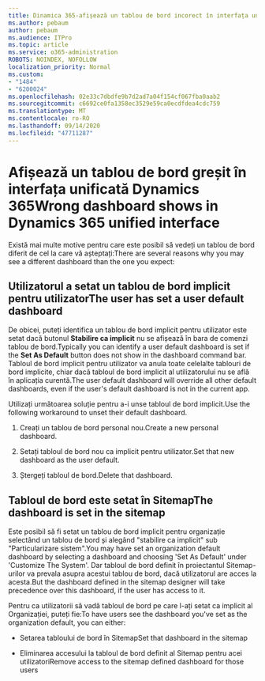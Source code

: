 ```yaml
---
title: Dinamica 365-afișează un tablou de bord incorect în interfața unificată Dynamics 365
ms.author: pebaum
author: pebaum
ms.audience: ITPro
ms.topic: article
ms.service: o365-administration
ROBOTS: NOINDEX, NOFOLLOW
localization_priority: Normal
ms.custom:
- "1484"
- "6200024"
ms.openlocfilehash: 02e33c7dbdfe9b7d2ad7a04f154cf067fba0aab2
ms.sourcegitcommit: c6692ce0fa1358ec3529e59ca0ecdfdea4cdc759
ms.translationtype: MT
ms.contentlocale: ro-RO
ms.lasthandoff: 09/14/2020
ms.locfileid: "47711287"
---
```

# <a name="wrong-dashboard-shows-in-dynamics-365-unified-interface"></a><span data-ttu-id="be8e4-102">Afișează un tablou de bord greșit în interfața unificată Dynamics 365</span><span class="sxs-lookup"><span data-stu-id="be8e4-102">Wrong dashboard shows in Dynamics 365 unified interface</span></span>

<span data-ttu-id="be8e4-103">Există mai multe motive pentru care este posibil să vedeți un tablou de bord diferit de cel la care vă așteptați:</span><span class="sxs-lookup"><span data-stu-id="be8e4-103">There are several reasons why you may see a different dashboard than the one you expect:</span></span>

## <a name="the-user-has-set-a-user-default-dashboard"></a><span data-ttu-id="be8e4-104">Utilizatorul a setat un tablou de bord implicit pentru utilizator</span><span class="sxs-lookup"><span data-stu-id="be8e4-104">The user has set a user default dashboard</span></span> 

<span data-ttu-id="be8e4-105">De obicei, puteți identifica un tablou de bord implicit pentru utilizator este setat dacă butonul **Stabilire ca implicit** nu se afișează în bara de comenzi tablou de bord.</span><span class="sxs-lookup"><span data-stu-id="be8e4-105">Typically you can identify a user default dashboard is set if the **Set As Default** button does not show in the dashboard command bar.</span></span> <span data-ttu-id="be8e4-106">Tabloul de bord implicit pentru utilizator va anula toate celelalte tablouri de bord implicite, chiar dacă tabloul de bord implicit al utilizatorului nu se află în aplicația curentă.</span><span class="sxs-lookup"><span data-stu-id="be8e4-106">The user default dashboard will override all other default dashboards, even if the user's default dashboard is not in the current app.</span></span>

<span data-ttu-id="be8e4-107">Utilizați următoarea soluție pentru a-i unse tabloul de bord implicit.</span><span class="sxs-lookup"><span data-stu-id="be8e4-107">Use the following workaround to unset their default dashboard.</span></span>

1. <span data-ttu-id="be8e4-108">Creați un tablou de bord personal nou.</span><span class="sxs-lookup"><span data-stu-id="be8e4-108">Create a new personal dashboard.</span></span>

2. <span data-ttu-id="be8e4-109">Setați tabloul de bord nou ca implicit pentru utilizator.</span><span class="sxs-lookup"><span data-stu-id="be8e4-109">Set that new dashboard as the user default.</span></span>

3. <span data-ttu-id="be8e4-110">Ștergeți tabloul de bord.</span><span class="sxs-lookup"><span data-stu-id="be8e4-110">Delete that dashboard.</span></span>

## <a name="the-dashboard-is-set-in-the-sitemap"></a><span data-ttu-id="be8e4-111">Tabloul de bord este setat în Sitemap</span><span class="sxs-lookup"><span data-stu-id="be8e4-111">The dashboard is set in the sitemap</span></span>

<span data-ttu-id="be8e4-112">Este posibil să fi setat un tablou de bord implicit pentru organizație selectând un tablou de bord și alegând "stabilire ca implicit" sub "Particularizare sistem".</span><span class="sxs-lookup"><span data-stu-id="be8e4-112">You may have set an organization default dashboard by selecting a dashboard and choosing 'Set As Default' under 'Customize The System'.</span></span> <span data-ttu-id="be8e4-113">Dar tabloul de bord definit în proiectantul Sitemap-urilor va prevala asupra acestui tablou de bord, dacă utilizatorul are acces la acesta.</span><span class="sxs-lookup"><span data-stu-id="be8e4-113">But the dashboard defined in the sitemap designer will take precedence over this dashboard, if the user has access to it.</span></span>

<span data-ttu-id="be8e4-114">Pentru ca utilizatorii să vadă tabloul de bord pe care l-ați setat ca implicit al Organizației, puteți fie:</span><span class="sxs-lookup"><span data-stu-id="be8e4-114">To have users see the dashboard you've set as the organization default, you can either:</span></span>

* <span data-ttu-id="be8e4-115">Setarea tabloului de bord în Sitemap</span><span class="sxs-lookup"><span data-stu-id="be8e4-115">Set that dashboard in the sitemap</span></span>

* <span data-ttu-id="be8e4-116">Eliminarea accesului la tabloul de bord definit al Sitemap pentru acei utilizatori</span><span class="sxs-lookup"><span data-stu-id="be8e4-116">Remove access to the sitemap defined dashboard for those users</span></span>
